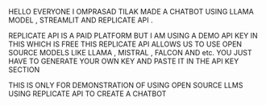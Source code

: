 HELLO EVERYONE I OMPRASAD TILAK MADE A CHATBOT USING LLAMA MODEL , STREAMLIT AND REPLICATE API . 

REPLICATE API IS A PAID PLATFORM BUT I AM USING A DEMO API KEY IN THIS WHICH IS FREE 
THIS REPLICATE API ALLOWS US TO USE OPEN SOURCE MODELS LIKE LLAMA , MISTRAL , FALCON AND etc.
YOU JUST HAVE TO GENERATE YOUR OWN KEY AND PASTE IT IN THE API KEY SECTION 

THIS IS ONLY FOR DEMONSTRATION OF USING OPEN SOURCE LLMS USING REPLICATE API TO CREATE A CHATBOT
